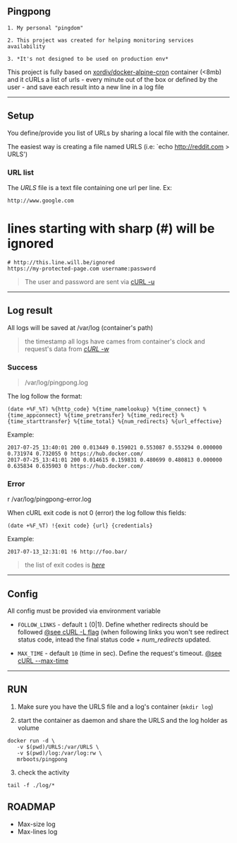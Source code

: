 ## Pingpong

	1. My personal "pingdom"

	2. This project was created for helping monitoring services availability

	3. *It's not designed to be used on production env*

This project is fully based on [xordiv/docker-alpine-cron](https://github.com/xordiv/docker-alpine-cron) container (<8mb) and it cURLs a list of urls - every minute out of the box or defined by the user - and save each result into a new line in a log file

----

## Setup

You define/provide you list of URLs by sharing a local file with the container.

The easiest way is creating a file named URLS (i.e: `echo http://reddit.com > URLS')

### URL list

The _URLS_ file is a text file containing one url per line. Ex:

	http://www.google.com
  # lines starting with sharp (#) will be ignored
	# http://this.line.will.be/ignored
	https://my-protected-page.com username:password

> The user and password are sent via [cURL -u](https://curl.haxx.se/docs/manpage.html#-u)

----

## Log result

All logs will be saved at /var/log (container's path)

> the timestamp all logs have cames from container's clock and request's data from *[cURL -w](https://curl.haxx.se/docs/manpage.html#-w)*

### Success

> /var/log/pingpong.log

The log follow the format:

```
(date +%F_%T) %{http_code} %{time_namelookup} %{time_connect} %{time_appconnect} %{time_pretransfer} %{time_redirect} %{time_starttransfer} %{time_total} %{num_redirects} %{url_effective}
```

Example:

```
2017-07-25_13:40:01 200 0.013449 0.159021 0.553087 0.553294 0.000000 0.731974 0.732055 0 https://hub.docker.com/
2017-07-25_13:41:01 200 0.014615 0.159831 0.480699 0.480813 0.000000 0.635834 0.635903 0 https://hub.docker.com/
```

###  Error

r /var/log/pingpong-error.log

When cURL exit code is not 0 (error) the log follow this fields:

```
(date +%F_%T) !{exit code} {url} {credentials}
```

Example:

```
2017-07-13_12:31:01 !6 http://foo.bar/
```

> the list of exit codes is *[here](https://curl.haxx.se/libcurl/c/libcurl-errors.html)*

----

## Config

All config must be provided via environment variable

* `FOLLOW_LINKS` - default `1` (0|1). Define whether redirects should be followed [@see cURL -L flag](https://curl.haxx.se/docs/manpage.html#-L) (when following links you won't see redirect status code, intead the final status code + _num_redirects_ updated.

* `MAX_TIME` - default `10` (time in sec). Define the request's timeout. [@see cURL --max-time](https://curl.haxx.se/docs/manpage.html#-m)

----

## RUN

1. Make sure you have the URLS file and a log's container (`mkdir log`)

2. start the container as daemon and share the URLS and the log holder as volume

```
docker run -d \
   -v $(pwd)/URLS:/var/URLS \
   -v $(pwd)/log:/var/log:rw \
   mrboots/pingpong
```

3. check the activity

```
tail -f ./log/*
```

## ROADMAP

- Max-size log
- Max-lines log

